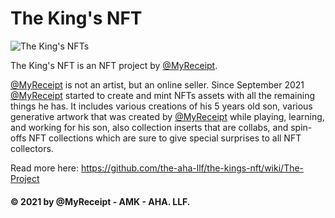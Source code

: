 # The King's NFT

![The King's NFTs](https://user-images.githubusercontent.com/32818033/144804055-4104cb64-50a1-45fc-9d96-b613a68cb475.jpg)

<!-- ![The King is ALL HAIL THE KING](https://user-images.githubusercontent.com/32818033/137902942-3f1daf84-6085-401d-9694-92562b82c885.jpg) -->

The King's NFT is an NFT project by [@MyReceipt](https://crot.straight-line.org/47/74).

[@MyReceipt](https://crot.straight-line.org/47/74) is not an artist, but an online seller. Since September 2021 [@MyReceipt](https://crot.straight-line.org/47/74) started to create and mint NFTs assets with all the remaining things he has. It includes various creations of his 5 years old son, various generative artwork that was created by [@MyReceipt](https://crot.straight-line.org/47/74) while playing, learning, and working for his son, also collection inserts that are collabs, and spin-offs NFT collections which are sure to give special surprises to all NFT collectors.

Read more here:
https://github.com/the-aha-llf/the-kings-nft/wiki/The-Project

#### © 2021 by @MyReceipt - AMK - AHA. LLF.
